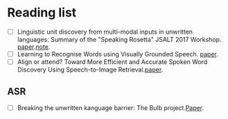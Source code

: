 # Reading list

- [ ] Linguistic unit discovery from multi-modal inputs in unwritten languages: Summary of the "Speaking Rosetta" JSALT 2017 Workshop. [paper](https://arxiv.org/pdf/1802.05092.pdf).[note](https://github.com/YimingXu1/multimodel-learning-notes/blob/main/Papers/Linguistic%20Unit%20Discovery.md).
- [ ] Learning to Recognise Words using Visually Grounded Speech. [paper](http://homepage.tudelft.nl/f7h35/papers/iscas2021.1.pdf).
- [ ] Align or attend? Toward More Efficient and Accurate Spoken Word Discovery Using Speech-to-Image Retrieval.[paper](http://homepage.tudelft.nl/f7h35/papers/icassp21.3.pdf).

## ASR 

- [ ] Breaking the unwritten kanguage barrier: The Bulb project.[Paper](https://www.sciencedirect.com/science/article/pii/S1877050916300370).